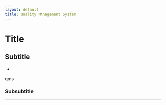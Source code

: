 ```yaml
---
layout: default
title: Quality MAnagement System
---
```


# Title

## Subtitle

- [](/MDR_Guideline//md_sites/)

qms
### Subsubtitle


---


